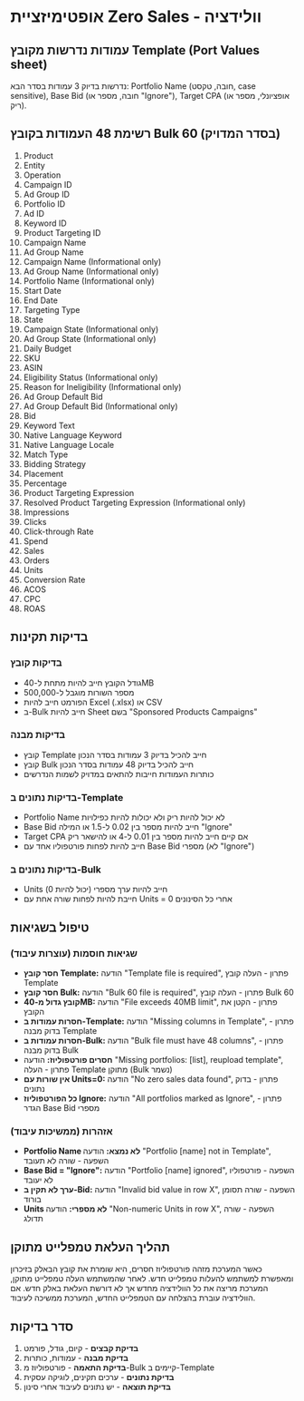 # אופטימיזציית Zero Sales - וולידציה

## עמודות נדרשות מקובץ Template (Port Values sheet)
נדרשות בדיוק 3 עמודות בסדר הבא: Portfolio Name (חובה, טקסט, case sensitive), Base Bid (חובה, מספר או "Ignore"), Target CPA (אופציונלי, מספר או ריק).

## רשימת 48 העמודות בקובץ Bulk 60 (בסדר המדויק)
1. Product
2. Entity
3. Operation
4. Campaign ID
5. Ad Group ID
6. Portfolio ID
7. Ad ID
8. Keyword ID
9. Product Targeting ID
10. Campaign Name
11. Ad Group Name
12. Campaign Name (Informational only)
13. Ad Group Name (Informational only)
14. Portfolio Name (Informational only)
15. Start Date
16. End Date
17. Targeting Type
18. State
19. Campaign State (Informational only)
20. Ad Group State (Informational only)
21. Daily Budget
22. SKU
23. ASIN
24. Eligibility Status (Informational only)
25. Reason for Ineligibility (Informational only)
26. Ad Group Default Bid
27. Ad Group Default Bid (Informational only)
28. Bid
29. Keyword Text
30. Native Language Keyword
31. Native Language Locale
32. Match Type
33. Bidding Strategy
34. Placement
35. Percentage
36. Product Targeting Expression
37. Resolved Product Targeting Expression (Informational only)
38. Impressions
39. Clicks
40. Click-through Rate
41. Spend
42. Sales
43. Orders
44. Units
45. Conversion Rate
46. ACOS
47. CPC
48. ROAS

## בדיקות תקינות

### בדיקות קובץ
- גודל הקובץ חייב להיות מתחת ל-40MB
- מספר השורות מוגבל ל-500,000
- הפורמט חייב להיות Excel (.xlsx) או CSV
- ב-Bulk חייב להיות Sheet בשם "Sponsored Products Campaigns"

### בדיקות מבנה
- קובץ Template חייב להכיל בדיוק 3 עמודות בסדר הנכון
- קובץ Bulk חייב להכיל בדיוק 48 עמודות בסדר הנכון
- כותרות העמודות חייבות להתאים במדויק לשמות הנדרשים

### בדיקות נתונים ב-Template
- Portfolio Name לא יכול להיות ריק ולא יכולות להיות כפילויות
- Base Bid חייב להיות מספר בין 0.02 ל-1.5 או המילה "Ignore"
- Target CPA אם קיים חייב להיות מספר בין 0.01 ל-4 או להישאר ריק
- חייב להיות לפחות פורטפוליו אחד עם Base Bid מספרי (לא "Ignore")

### בדיקות נתונים ב-Bulk
- Units חייב להיות ערך מספרי (יכול להיות 0)
- חייבת להיות לפחות שורה אחת עם Units = 0 אחרי כל הסינונים

## טיפול בשגיאות

### שגיאות חוסמות (עוצרות עיבוד)
- **חסר קובץ Template:** הודעה "Template file is required", פתרון - העלה קובץ Template
- **חסר קובץ Bulk:** הודעה "Bulk 60 file is required", פתרון - העלה קובץ Bulk 60
- **קובץ גדול מ-40MB:** הודעה "File exceeds 40MB limit", פתרון - הקטן את הקובץ
- **חסרות עמודות ב-Template:** הודעה "Missing columns in Template", פתרון - בדוק מבנה Template
- **חסרות עמודות ב-Bulk:** הודעה "Bulk file must have 48 columns", פתרון - בדוק מבנה Bulk
- **חסרים פורטפוליוז:** הודעה "Missing portfolios: [list], reupload template", פתרון - העלה Template מתוקן (Bulk נשמר)
- **אין שורות עם Units=0:** הודעה "No zero sales data found", פתרון - בדוק נתונים
- **כל הפורטפוליוז Ignore:** הודעה "All portfolios marked as Ignore", פתרון - הגדר Base Bid מספרי

### אזהרות (ממשיכות עיבוד)
- **Portfolio Name לא נמצא:** הודעה "Portfolio [name] not in Template", השפעה - שורה לא תעובד
- **Base Bid = "Ignore":** הודעה "Portfolio [name] ignored", השפעה - פורטפוליו לא יעובד
- **ערך לא תקין ב-Bid:** הודעה "Invalid bid value in row X", השפעה - שורה תסומן בורוד
- **Units לא מספרי:** הודעה "Non-numeric Units in row X", השפעה - שורה תדולג

## תהליך העלאת טמפלייט מתוקן
כאשר המערכת מזהה פורטפוליוז חסרים, היא שומרת את קובץ הבאלק בזיכרון ומאפשרת למשתמש להעלות טמפלייט חדש. לאחר שהמשתמש העלה טמפלייט מתוקן, המערכת מריצה את כל הוולידציה מחדש אך לא דורשת העלאת באלק חדש. אם הוולידציה עוברת בהצלחה עם הטמפלייט החדש, המערכת ממשיכה לעיבוד.

## סדר בדיקות
1. **בדיקת קבצים** - קיום, גודל, פורמט
2. **בדיקת מבנה** - עמודות, כותרות
3. **בדיקת התאמה** - פורטפוליוז מ-Bulk קיימים ב-Template
4. **בדיקת נתונים** - ערכים תקינים, לוגיקה עסקית
5. **בדיקת תוצאה** - יש נתונים לעיבוד אחרי סינון